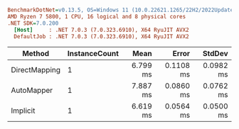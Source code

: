 ``` ini

BenchmarkDotNet=v0.13.5, OS=Windows 11 (10.0.22621.1265/22H2/2022Update/SunValley2)
AMD Ryzen 7 5800, 1 CPU, 16 logical and 8 physical cores
.NET SDK=7.0.200
  [Host]     : .NET 7.0.3 (7.0.323.6910), X64 RyuJIT AVX2
  DefaultJob : .NET 7.0.3 (7.0.323.6910), X64 RyuJIT AVX2


```
|        Method | InstanceCount |     Mean |     Error |    StdDev |
|-------------- |-------------- |---------:|----------:|----------:|
| DirectMapping |             1 | 6.799 ms | 0.1108 ms | 0.0982 ms |
|    AutoMapper |             1 | 7.887 ms | 0.0860 ms | 0.0762 ms |
|      Implicit |             1 | 6.619 ms | 0.0564 ms | 0.0500 ms |
